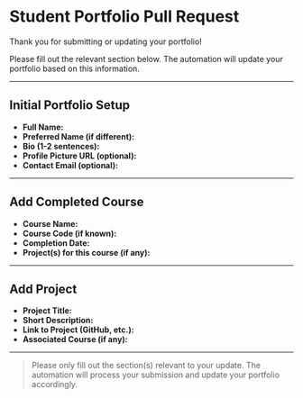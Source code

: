 # Student Portfolio Pull Request

Thank you for submitting or updating your portfolio!

Please fill out the relevant section below. The automation will update your portfolio based on this information.

---

## Initial Portfolio Setup
- **Full Name:**
- **Preferred Name (if different):**
- **Bio (1-2 sentences):**
- **Profile Picture URL (optional):**
- **Contact Email (optional):**

---

## Add Completed Course
- **Course Name:**
- **Course Code (if known):**
- **Completion Date:**
- **Project(s) for this course (if any):**

---

## Add Project
- **Project Title:**
- **Short Description:**
- **Link to Project (GitHub, etc.):**
- **Associated Course (if any):**

---

> Please only fill out the section(s) relevant to your update. The automation will process your submission and update your portfolio accordingly.
